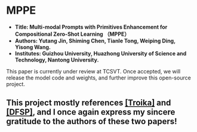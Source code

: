 # MPPE
- **Title: Multi-modal Prompts with Primitives Enhancement for Compositional Zero-Shot Learning （MPPE）**
- **Authors: Yutang Jin, Shiming Chen, Tianle Tong, Weiping Ding, Yisong Wang.**
- **Institutes: Guizhou University, Huazhong University of Science and Technology, Nantong University.**

This paper is currently under review at TCSVT. Once accepted, we will release the model code and weights, and further improve this open-source project.

## This project mostly references [[Troika]](https://github.com/bighuang624/Troika) and [[DFSP]]([https://ieeexplore.ieee.org/stamp/stamp.jsp?tp=&arnumber=10274865](https://github.com/Forest-art/DFSP)), and I once again express my sincere gratitude to the authors of these two papers!
